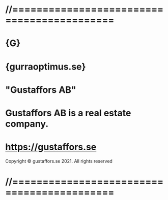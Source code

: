 # //===========================================
# {G}
# {gurraoptimus.se}
# "Gustaffors AB"
# Gustaffors AB is a real estate company.
# https://gustaffors.se
 Copyright © gustaffors.se 2021. All rights reserved
# //===========================================
